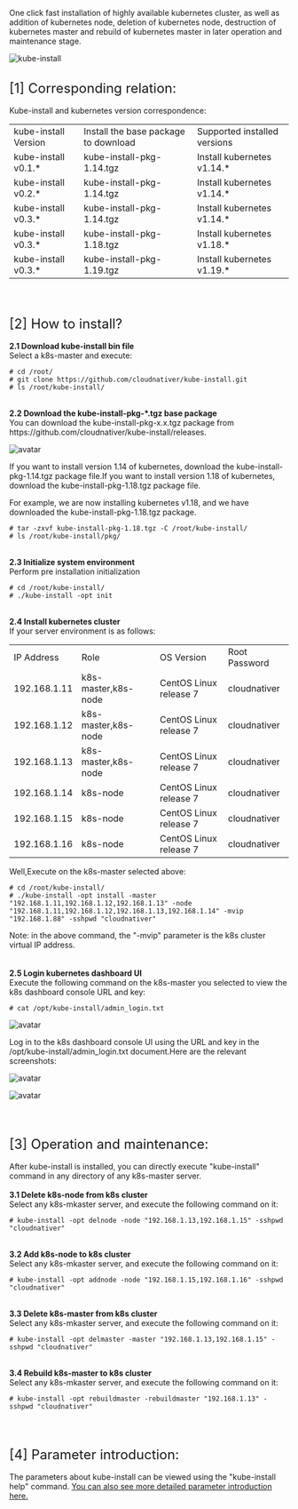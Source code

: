 One click fast installation of highly available kubernetes cluster, as well as addition of kubernetes node, deletion of kubernetes node, destruction of kubernetes master and rebuild of kubernetes master in later operation and maintenance stage.
<br>

![kube-install](docs/images/kube-install-logo.jpg)

<br>
<font size="5">[1] Corresponding relation: </font><br>
<br>
Kube-install and kubernetes version correspondence:
<table>
<tr><td>kube-install Version</td><td>Install the base package to download</td><td>Supported installed versions</td>
<tr><td> kube-install v0.1.* </td><td> kube-install-pkg-1.14.tgz</td><td> Install kubernetes v1.14.* </td></tr>
<tr><td> kube-install v0.2.* </td><td> kube-install-pkg-1.14.tgz</td><td> Install kubernetes v1.14.* </td></tr>
<tr><td> kube-install v0.3.* </td><td> kube-install-pkg-1.14.tgz</td><td> Install kubernetes v1.14.* </td></tr>
<tr><td> kube-install v0.3.* </td><td> kube-install-pkg-1.18.tgz</td><td> Install kubernetes v1.18.* </td></tr>
<tr><td> kube-install v0.3.* </td><td> kube-install-pkg-1.19.tgz</td><td> Install kubernetes v1.19.* </td></tr>
</table>
<br>
<br>
<br>
<font size="5">[2] How to install?</font><br>
<br>
<b>2.1 Download kube-install bin file</b><br>
Select a k8s-master and execute:<br>

```
# cd /root/
# git clone https://github.com/cloudnativer/kube-install.git 
# ls /root/kube-install/
```

<br>
<b>2.2 Download the kube-install-pkg-*.tgz base package</b><br>
You can download the kube-install-pkg-x.x.tgz package from https://github.com/cloudnativer/kube-install/releases. <br>

![avatar](docs/images/download-pkg.jpg)

If you want to install version 1.14 of kubernetes, download the kube-install-pkg-1.14.tgz package file.If you want to install version 1.18 of kubernetes, download the kube-install-pkg-1.18.tgz package file.<br>

For example, we are now installing kubernetes v1.18, and we have downloaded the kube-install-pkg-1.18.tgz package.<br>


```
# tar -zxvf kube-install-pkg-1.18.tgz -C /root/kube-install/
# ls /root/kube-install/pkg/
```

<br>
<b>2.3 Initialize system environment</b><br>
Perform pre installation initialization<br>

```
# cd /root/kube-install/
# ./kube-install -opt init
```

<br>
<b>2.4 Install kubernetes cluster</b><br>
If your server environment is as follows:<br>
<table>
<tr><td>IP Address</td><td>Role</td><td>OS Version</td><td>Root Password</td></tr>
<tr><td>192.168.1.11</td><td>k8s-master,k8s-node</td><td>CentOS Linux release 7</td><td>cloudnativer</td></tr>
<tr><td>192.168.1.12</td><td>k8s-master,k8s-node</td><td>CentOS Linux release 7</td><td>cloudnativer</td></tr>
<tr><td>192.168.1.13</td><td>k8s-master,k8s-node</td><td>CentOS Linux release 7</td><td>cloudnativer</td></tr>
<tr><td>192.168.1.14</td><td>k8s-node</td><td>CentOS Linux release 7</td><td>cloudnativer</td></tr>
<tr><td>192.168.1.15</td><td>k8s-node</td><td>CentOS Linux release 7</td><td>cloudnativer</td></tr>
<tr><td>192.168.1.16</td><td>k8s-node</td><td>CentOS Linux release 7</td><td>cloudnativer</td></tr>
</table>
Well,Execute on the k8s-master selected above:<br>

```
# cd /root/kube-install/
# ./kube-install -opt install -master "192.168.1.11,192.168.1.12,192.168.1.13" -node "192.168.1.11,192.168.1.12,192.168.1.13,192.168.1.14" -mvip "192.168.1.88" -sshpwd "cloudnativer"
```

Note: in the above command, the "-mvip" parameter is the k8s cluster virtual IP address.
<br>
<br>
<br>
<b>2.5 Login kubernetes dashboard UI</b><br>
Execute the following command on the k8s-master you selected to view the k8s dashboard console URL and key:<br>

```
# cat /opt/kube-install/admin_login.txt
```


![avatar](docs/images/admin_login.jpg)

Log in to the k8s dashboard console UI using the URL and key in the /opt/kube-install/admin_login.txt document.Here are the relevant screenshots:

![avatar](docs/images/kube-dashboard1.jpg)


![avatar](docs/images/kube-dashboard2.jpg)

<br>
<br>
<br>
<font size="5">[3] Operation and maintenance:</font><br>
<br>
After kube-install is installed, you can directly execute "kube-install" command in any directory of any k8s-master server.<br>
<br>
<b>3.1 Delete k8s-node from k8s cluster</b><br>
Select any k8s-mkaster server, and execute the following command on it:<br>

```
# kube-install -opt delnode -node "192.168.1.13,192.168.1.15" -sshpwd "cloudnativer"
```

<br>
<b>3.2 Add k8s-node to k8s cluster</b><br>
Select any k8s-mkaster server, and execute the following command on it:<br>

```
# kube-install -opt addnode -node "192.168.1.15,192.168.1.16" -sshpwd "cloudnativer"
```

<br>
<b>3.3 Delete k8s-master from k8s cluster</b><br>
Select any k8s-mkaster server, and execute the following command on it:<br>

```
# kube-install -opt delmaster -master "192.168.1.13,192.168.1.15" -sshpwd "cloudnativer"
```

<br>
<b>3.4 Rebuild k8s-master to k8s cluster</b><br>
Select any k8s-mkaster server, and execute the following command on it:<br>

```
# kube-install -opt rebuildmaster -rebuildmaster "192.168.1.13" -sshpwd "cloudnativer"
```

<br>
<br>
<br>
<font size="5">[4] Parameter introduction:</font><br>
<br>
The parameters about kube-install can be viewed using the "kube-install help" command. <a href="docs/parameters0.3.md">You can also see more detailed parameter introduction here.</a><br>
<br>
<br>
<br>

